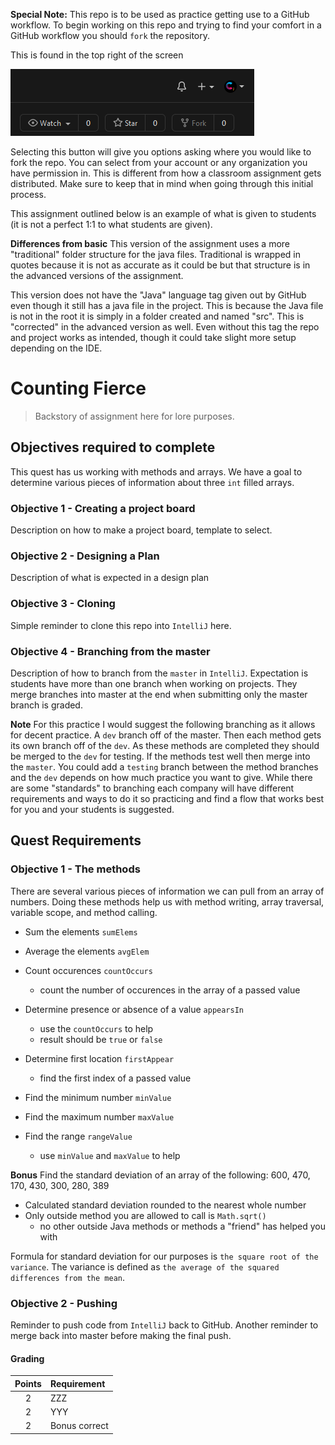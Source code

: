 **Special Note:**
This repo is to be used as practice getting use to a GitHub workflow. To begin working on this repo and trying to find your comfort in a GitHub workflow you should `fork` the repository. 

This is found in the top right of the screen

![Fork location](images/fork-button.png)

Selecting this button will give you options asking where you would like to fork the repo.  You can select from your account or any organization you have permission in.  This is different from how a classroom assignment gets distributed.  Make sure to keep that in mind when going through this initial process.

This assignment outlined below is an example of what is given to students (it is not a perfect 1:1 to what students are given).

**Differences from basic**
This version of the assignment uses a more "traditional" folder structure for the java files.  Traditional is wrapped in quotes because it is not as accurate as it could be but that structure is in the advanced versions of the assignment.

This version does not have the "Java" language tag given out by GitHub even though it still has a java file in the project.  This is because the Java file is not in the root it is simply in a folder created and named "src".  This is "corrected" in the advanced version as well.  Even without this tag the repo and project works as intended, though it could take slight more setup depending on the IDE.

# Counting Fierce
>Backstory of assignment here for lore purposes.

## Objectives required to complete
This quest has us working with methods and arrays.  We have a goal to determine various pieces of information about three `int` filled arrays.

### Objective 1 - Creating a project board
Description on how to make a project board, template to select.

### Objective 2 - Designing a Plan 
Description of what is expected in a design plan

### Objective 3 - Cloning
Simple reminder to clone this repo into `IntelliJ` here.

### Objective 4 - Branching from the master
Description of how to branch from the `master` in `IntelliJ`.  Expectation is students have more than one branch when working on projects.  They merge branches into master at the end when submitting only the master branch is graded.

**Note** For this practice I would suggest the following branching as it allows for decent practice. A `dev` branch off of the master.  Then each method gets its own branch off of the `dev`.  As these methods are completed they should be merged to the `dev` for testing.  If the methods test well then merge into the `master`.  You could add a `testing` branch between the method branches and the `dev` depends on how much practice you want to give.  While there are some "standards" to branching each company will have different requirements and ways to do it so practicing and find a flow that works best for you and your students is suggested.

## Quest Requirements

### Objective 1 - The methods
There are several various pieces of information we can pull from an array of numbers.  Doing these methods help us with method writing, array traversal, variable scope, and method calling.

- Sum the elements `sumElems`

- Average the elements `avgElem`

- Count occurences `countOccurs`
	- count the number of occurences in the array of a passed value

- Determine presence or absence of a value `appearsIn`
	- use the `countOccurs` to help
	- result should be `true` or `false`

- Determine first location `firstAppear`
	- find the first index of a passed value

- Find the minimum number `minValue`

- Find the maximum number `maxValue`

- Find the range `rangeValue`
	- use `minValue` and `maxValue` to help

**Bonus**
Find the standard deviation of an array of the following: 600, 470, 170, 430, 300, 280, 389

- Calculated standard deviation rounded to the nearest whole number
- Only outside method you are allowed to call is `Math.sqrt()`
	- no other outside Java methods or methods a "friend" has helped you with

Formula for standard deviation for our purposes is `the square root of the variance`.  The variance is defined as `the average of the squared differences from the mean`.

### Objective 2 - Pushing
Reminder to push code from `IntelliJ` back to GitHub.  Another reminder to merge back into master before making the final push.


#### Grading
|   Points     |   Requirement    |
| :----------: |:---------------- |
| 2            | ZZZ              |
| 2            | YYY              |
| 2            | Bonus correct    |
